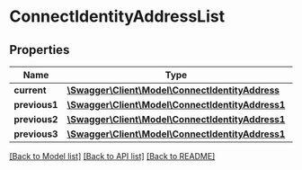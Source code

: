 # ConnectIdentityAddressList

## Properties
Name | Type | Description | Notes
------------ | ------------- | ------------- | -------------
**current** | [**\Swagger\Client\Model\ConnectIdentityAddress**](ConnectIdentityAddress.md) |  | [optional] 
**previous1** | [**\Swagger\Client\Model\ConnectIdentityAddress1**](ConnectIdentityAddress1.md) |  | [optional] 
**previous2** | [**\Swagger\Client\Model\ConnectIdentityAddress1**](ConnectIdentityAddress1.md) |  | [optional] 
**previous3** | [**\Swagger\Client\Model\ConnectIdentityAddress1**](ConnectIdentityAddress1.md) |  | [optional] 

[[Back to Model list]](../../README.md#documentation-for-models) [[Back to API list]](../../README.md#documentation-for-api-endpoints) [[Back to README]](../../README.md)

